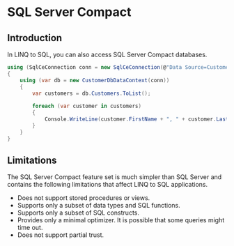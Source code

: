 # SQL Server Compact

## Introduction

In LINQ to SQL, you can also access SQL Server Compact databases.

```csharp
using (SqlCeConnection conn = new SqlCeConnection(@"Data Source=CustomerDB.sdf"))
{
    using (var db = new CustomerDbDataContext(conn))
    {
        var customers = db.Customers.ToList();
    
        foreach (var customer in customers)
        {
            Console.WriteLine(customer.FirstName + ", " + customer.LastName);
        }
    }
}
```

## Limitations

The SQL Server Compact feature set is much simpler than SQL Server and contains the following limitations that affect LINQ to SQL applications.

 - Does not support stored procedures or views.
 - Supports only a subset of data types and SQL functions.
 - Supports only a subset of SQL constructs.
 - Provides only a minimal optimizer. It is possible that some queries might time out.
 - Does not support partial trust.